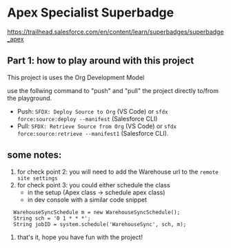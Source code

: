 # Apex Specialist Superbadge

https://trailhead.salesforce.com/en/content/learn/superbadges/superbadge_apex

## Part 1: how to play around with this project

This project is uses the Org Development Model 

use the follwing command to "push" and "pull" the project directly to/from the playground.

- Push: `SFDX: Deploy Source to Org` (VS Code) or `sfdx force:source:deploy --manifest` (Salesforce CLI) 
- Pull: `SFDX: Retrieve Source from Org` (VS Code) or `sfdx force:source:retrieve --manifest1` (Salesforce CLI).

## some notes:
1. for check point 2: you will need to add the Warehouse url to the `remote site settings`
1. for check point 3: you could either schedule the class 
    - in the setup (Apex class -> schedule apex class)
    - in dev console with a similar code snippet
  ```
    WarehouseSyncSchedule m = new WarehouseSyncSchedule();
    String sch = '0 1 * * *';
    String jobID = system.schedule('WarehouseSync', sch, m);
  ```

1. that's it, hope you have fun with the project! 
